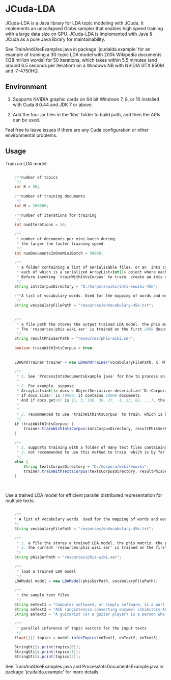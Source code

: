 # JCuda-LDA

JCuda-LDA is a Java library for LDA topic modeling with JCuda. It implements an uncollapsed Gibbs sampler that enables high speed training with a large data size on GPU. JCuda-LDA is implemented with Java & JCuda as a pure Java library for maintainability. 

See TrainAndUseExamples.java in package 'jcudalda.example' for an example of training a 30-topic LDA model with 200k Wikipedia documents (138 million words) for 50 iterations, which takes within 5.5 minutes (and around 6.5 seconds per iteration) on a Windows NB with NVIDIA GTX 950M and i7-4750HQ.


## Environment 

1. Supports NVIDIA graphic cards on 64 bit Windows 7, 8, or 10 installed with Cuda 8.0.44 and JDK 7 or above.

2. Add the four jar files in the 'libs' folder to build path, and then the APIs can be used.   

Feel free to leave issues if there are any Cuda configuration or other environmental problems.


## Usage


Train an LDA model: 

```java

	/**number of topics
	 */
	int K = 30;					
	
	/**number of training documents
	 */
	int M = 200000;				
	
	/**number of iterations for training
	 */
	int numIterations = 50;		
	
	/**
	 * number of documents per mini-batch during;
	 * the larger the faster training speed.
	 */
	int numDocumentsInOneMiniBatch = 50000;
	
	/**
	 * a folder containing a list of serializable files, or an 'ints corpus',  
	 * each of which is a serialized ArrayList<int[]> object where each int[] contains word indices of a document.
	 * Before invoking 'trainWithIntsCorpus' to train, create an ints corpus in 'intsCorpusDirectory' first. 
	 */
	String intsCorpusDirectory = "D:/Corpora/wiki/ints-enwiki-45k"; 
	
	/**A list of vocabulary words. Used for the mapping of words and word indices for the created ints corpus.
	 */
	String vocabularyFilePath = "resources/enVocabulary-45k.txt";
	
	
	/**
	 * a file path the stores the output trained LDA model, the phis matrix, 
	 * The "resources/phis-wiki.ser" is trained on the first 200k documents of 'enwiki-20160601-pages-articles.xml.bz2' wikipedia documents.
	 */
	String resultPhisSerPath = "resources/phis-wiki.ser";
	
	boolean trainWithIntsCorpus = true;
	
	
	LDAGPUTrainer trainer = new LDAGPUTrainer(vocabularyFilePath, K, M);
	
	/**
	 * 1. See 'ProcessIntsDocumentsExample.java' for how to process an ints corpus and saved to 'intsCorpusDirectory'
	 * 
	 * 2. For example, suppose
	 * ArrayList<int[]> docs = ObjectSerializer.deserialize("D:/Corpora/wiki/ints-enwiki-45k/1.ser");
	 * If docs.size() is 10000, it contains 10000 documents.
	 * And if docs.get(0) is {1, 3, 100, 30, 27, -1, 53, 82, ...}, the document contains these word indices.
	 * 
	 * 
	 * 3. recommended to use 'trainWithIntsCorpus' to train, which is by far faster than 'trainWithTextsCorpus'
	 */ 
	if (trainWithIntsCorpus) {
		trainer.trainWithIntsCorpus(intsCorpusDirectory, resultPhisSerPath, numIterations, numDocumentsInOneMiniBatch);
	}
	
	/**
	 * 1. supports training with a folder of many text files containing documents with format like 'example-docs.txt'
	 * 2. not recommended to use this method to train, which is by far slower than 'trainWithIntsCorpus'
	 */
	else {
		String textsCorpusDirectory = "D:/Corpora/wiki/enwiki";
		trainer.trainWithTextsCorpus(textsCorpusDirectory, resultPhisSerPath, numIterations, numDocumentsInOneMiniBatch);
	}
		
		
``` 


Use a trained LDA model for efficient parallel distributed representation for multiple texts:


```java

	/**
	* A list of vocabulary words. Used for the mapping of words and word indices 
	*/
	String vocabularyFilePath = "resources/enVocabulary-45k.txt";
	
	/**
	 * 1. a file the stores a trained LDA model, the phis matrix, the probabilities of words given topics 
	 * 2. the current "resources/phis-wiki.ser" is trained on the first 200k documents of 'enwiki-20160601-pages-articles.xml.bz2' wikipedia documents.
	 */
	String phisSerPath = "resources/phis-wiki.ser";
	
	/**
	 * load a trained LDA model
	 */
	LDAModel model = new LDAModel(phisSerPath, vocabularyFilePath);
	
	/**
	 * the sample text files
	 */
	String enText1 = "Computer software, or simply software, is a part of a computer system that consists of data or computer instructions, in contrast to the physical hardware from which the system is built. In computer science and software engineering, computer software is all information processed by computer systems, programs and data. Computer software includes computer programs, libraries and related non-executable data, such as online documentation or digital media. Computer hardware and software require each other and neither can be realistically used on its own.";
	String enText2 = "ACE (angiotensin converting enzyme) inhibitors-Angiotensin converting enzyme inhibitors are used to treat high blood pressure. They cause the blood vessels to relax and become larger and, as a result, blood pressure is lowered. When blood pressure is reduced, the heart has an easier time pumping blood. This is especially beneficial when the heart is failing. ACE inhibitors also cause the process of hypertensive- and diabetes-related kidney diseases to slow down and prevent early deaths associated with high blood pressure. ACE inhibitors cannot be taken during pregnancy since they may cause birth defects. Generic ACE inhibitors are available.";
	String enText3 = "A guitarist (or a guitar player) is a person who plays the guitar. Guitarists may play a variety of guitar family instruments such as classical guitars, acoustic guitars, electric guitars, and bass guitars. Some guitarists accompany themselves on the guitar by singing or playing the harmonica.";
	
	/**
	 * parallel inference of topic vectors for the input texts
	 */
	float[][] topics = model.inferTopics(enText1, enText2, enText3);

	StringUtils.print(topics[0]);
	StringUtils.print(topics[1]);
	StringUtils.print(topics[2]);


```



See TrainAndUseExamples.java and ProcessIntsDocumentsExample.java in package 'jcudalda.example' for more details. 



